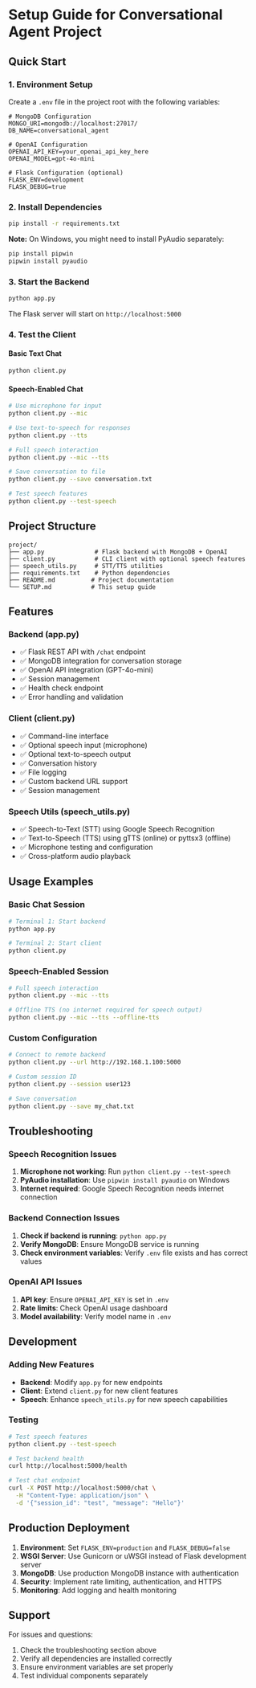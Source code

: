 # Setup Guide for Conversational Agent Project

## Quick Start

### 1. Environment Setup

Create a `.env` file in the project root with the following variables:

```env
# MongoDB Configuration
MONGO_URI=mongodb://localhost:27017/
DB_NAME=conversational_agent

# OpenAI Configuration
OPENAI_API_KEY=your_openai_api_key_here
OPENAI_MODEL=gpt-4o-mini

# Flask Configuration (optional)
FLASK_ENV=development
FLASK_DEBUG=true
```

### 2. Install Dependencies

```bash
pip install -r requirements.txt
```

**Note:** On Windows, you might need to install PyAudio separately:
```bash
pip install pipwin
pipwin install pyaudio
```

### 3. Start the Backend

```bash
python app.py
```

The Flask server will start on `http://localhost:5000`

### 4. Test the Client

#### Basic Text Chat
```bash
python client.py
```

#### Speech-Enabled Chat
```bash
# Use microphone for input
python client.py --mic

# Use text-to-speech for responses
python client.py --tts

# Full speech interaction
python client.py --mic --tts

# Save conversation to file
python client.py --save conversation.txt

# Test speech features
python client.py --test-speech
```

## Project Structure

```
project/
├── app.py              # Flask backend with MongoDB + OpenAI
├── client.py           # CLI client with optional speech features
├── speech_utils.py     # STT/TTS utilities
├── requirements.txt    # Python dependencies
├── README.md          # Project documentation
└── SETUP.md           # This setup guide
```

## Features

### Backend (app.py)
- ✅ Flask REST API with `/chat` endpoint
- ✅ MongoDB integration for conversation storage
- ✅ OpenAI API integration (GPT-4o-mini)
- ✅ Session management
- ✅ Health check endpoint
- ✅ Error handling and validation

### Client (client.py)
- ✅ Command-line interface
- ✅ Optional speech input (microphone)
- ✅ Optional text-to-speech output
- ✅ Conversation history
- ✅ File logging
- ✅ Custom backend URL support
- ✅ Session management

### Speech Utils (speech_utils.py)
- ✅ Speech-to-Text (STT) using Google Speech Recognition
- ✅ Text-to-Speech (TTS) using gTTS (online) or pyttsx3 (offline)
- ✅ Microphone testing and configuration
- ✅ Cross-platform audio playback

## Usage Examples

### Basic Chat Session
```bash
# Terminal 1: Start backend
python app.py

# Terminal 2: Start client
python client.py
```

### Speech-Enabled Session
```bash
# Full speech interaction
python client.py --mic --tts

# Offline TTS (no internet required for speech output)
python client.py --mic --tts --offline-tts
```

### Custom Configuration
```bash
# Connect to remote backend
python client.py --url http://192.168.1.100:5000

# Custom session ID
python client.py --session user123

# Save conversation
python client.py --save my_chat.txt
```

## Troubleshooting

### Speech Recognition Issues
1. **Microphone not working**: Run `python client.py --test-speech`
2. **PyAudio installation**: Use `pipwin install pyaudio` on Windows
3. **Internet required**: Google Speech Recognition needs internet connection

### Backend Connection Issues
1. **Check if backend is running**: `python app.py`
2. **Verify MongoDB**: Ensure MongoDB service is running
3. **Check environment variables**: Verify `.env` file exists and has correct values

### OpenAI API Issues
1. **API key**: Ensure `OPENAI_API_KEY` is set in `.env`
2. **Rate limits**: Check OpenAI usage dashboard
3. **Model availability**: Verify model name in `.env`

## Development

### Adding New Features
- **Backend**: Modify `app.py` for new endpoints
- **Client**: Extend `client.py` for new client features
- **Speech**: Enhance `speech_utils.py` for new speech capabilities

### Testing
```bash
# Test speech features
python client.py --test-speech

# Test backend health
curl http://localhost:5000/health

# Test chat endpoint
curl -X POST http://localhost:5000/chat \
  -H "Content-Type: application/json" \
  -d '{"session_id": "test", "message": "Hello"}'
```

## Production Deployment

1. **Environment**: Set `FLASK_ENV=production` and `FLASK_DEBUG=false`
2. **WSGI Server**: Use Gunicorn or uWSGI instead of Flask development server
3. **MongoDB**: Use production MongoDB instance with authentication
4. **Security**: Implement rate limiting, authentication, and HTTPS
5. **Monitoring**: Add logging and health monitoring

## Support

For issues and questions:
1. Check the troubleshooting section above
2. Verify all dependencies are installed correctly
3. Ensure environment variables are set properly
4. Test individual components separately
